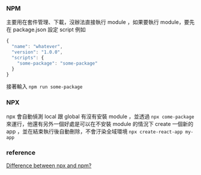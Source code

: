 
### NPM
主要用在套件管理、下載，沒辦法直接執行 module ，如果要執行 module，要先在 package.json 設定 script 例如
```js
{
  "name": "whatever",
  "version": "1.0.0",
  "scripts": {
    "some-package": "some-package"
  }
}
```
接著輸入
``npm run some-package``

### NPX
npx  會自動偵測 local 跟 global 有沒有安裝 module ，並透過 ``npx come-package`` 來運行，他還有另外一個好處是可以在不安裝 module 的情況下 create 一個新的 app ，並在結束執行後自動刪除，不會汙染全域環境 ``npx create-react-app my-app``


### reference
[Difference between npx and npm?](https://stackoverflow.com/questions/50605219/difference-between-npx-and-npm)